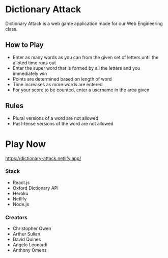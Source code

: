 # Dictionary Attack

Dictionary Attack is a web game application made for our Web Engineering class. 

## How to Play
- Enter as many words as you can from the given set of letters until the alloted time runs out
- Enter the super word that is formed by all the letters and you immediately win
- Points are determined based on length of word
- Time increases as more words are entered
- For your score to be counted, enter a username in the area given

## Rules
- Plural versions of a word are not allowed
- Past-tense versions of the word are not allowed

# Play Now
https://dictionary-attack.netlify.app/

### Stack
- React.js
- Oxford Dictionary API
- Heroku
- Netlify
- Node.js

### Creators
- Christopher Owen
- Arthur Sulian
- David Quines
- Angelo Leonardi
- Anthony Omens



